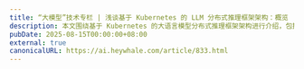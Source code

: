 ```yaml
---
title: “大模型”技术专栏 | 浅谈基于 Kubernetes 的 LLM 分布式推理框架架构：概览
description: 本文围绕基于 Kubernetes 的大语言模型分布式推理框架架构进行介绍，包括目前 Kubernetes 社区主流的分布式推理解决方案以及其集成的学术界的相关工作，旨在分享目前基于 Kubernetes 的主流解决方案所解决的问题以及未来可能的发展方向。
pubDate: 2025-08-15T00:00:00+08:00
external: true
canonicalURL: https://ai.heywhale.com/article/833.html
---
```

